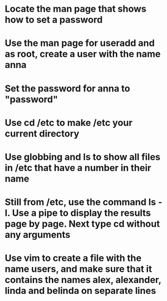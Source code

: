 # Locate the man page that shows how to set a password
# Use the man page for useradd and as root, create a user with the name anna
# Set the password for anna to "password"
# Use cd /etc to make /etc your current directory
# Use globbing and ls to show all files in /etc that have a number in their name
# Still from /etc, use the command ls -l. Use a pipe to display the results page by page. Next type cd without any arguments
# Use vim to create a file with the name users, and make sure that it contains the names alex, alexander, linda and belinda on separate lines